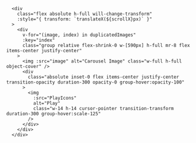       <div
        class="flex absolute h-full will-change-transform"
        :style="{ transform: `translateX(${scrollX}px)` }"
      >
        <div
          v-for="(image, index) in duplicatedImages"
          :key="index"
          class="group relative flex-shrink-0 w-[590px] h-full mr-8 flex items-center justify-center"
        >
          <img :src="image" alt="Carousel Image" class="w-full h-full object-cover" />
          <div
            class="absolute inset-0 flex items-center justify-center transition-opacity duration-300 opacity-0 group-hover:opacity-100"
          >
            <img
              :src="PlayIcons"
              alt="Play"
              class="w-14 h-14 cursor-pointer transition-transform duration-300 group-hover:scale-125"
            />
          </div>
        </div>
      </div>